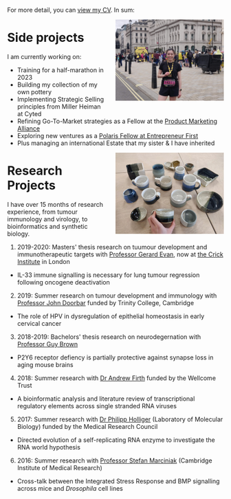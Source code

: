 For more detail, you can [view my CV](CV_Charlene_Tang_2023-06.pdf). In sum:

<img src="Charlene at London Half Marathon 2023.jpg"
     alt="Charlene at London Half Marathon 2023"
     style="float: right; width: 50%; margin-left: 20px; margin-bottom: 10px;" />

# Side projects

I am currently working on:
* Training for a half-marathon in 2023
* Building my collection of my own pottery 
* Implementing Strategic Selling principles from Miller Heiman at Cyted
* Refining Go-To-Market strategies as a Fellow at the [Product Marketing Alliance](https://www.productmarketingalliance.com)
* Exploring new ventures as a [Polaris Fellow at Entrepreneur First](https://www.polaris-fellowship.com)
* Plus managing an international Estate that my sister & I have inherited 

<img src="Pottery collection 2023.jpg"
     alt="Pottery collection 2023"
     style="float: right; width: 50%; margin-left: 20px; margin-bottom: 10px;" />

# Research Projects
I have over 15 months of research experience, from tumour immunology and virology, to bioinformatics and synthetic biology.

1. 2019-2020: Masters' thesis research on tuumour development and immunotherapeutic targets with [Professor Gerard Evan](https://www.bioc.cam.ac.uk/research/evan), now at [the Crick Institute](https://www.crick.ac.uk) in London
  * IL-33 immune signalling is necessary for lung tumour regression following oncogene deactivation 
2. 2019: Summer research on tumour development and immunology with [Professor John Doorbar](https://www.path.cam.ac.uk/directory/john-doorbar) funded by Trinity College, Cambridge 
  * The role of HPV in dysregulation of epithelial homeostasis in early cervical cancer
3. 2018-2019: Bachelors' thesis research on neurodegernation with [Professor Guy Brown](https://www.bioc.cam.ac.uk/research/brown) 
  * P2Y6 receptor defiency is partially protective against synapse loss in aging mouse brains 
4. 2018: Summer research with [Dr Andrew Firth](https://www.path.cam.ac.uk/directory/andrew-firth) funded by the Wellcome Trust
  * A bioinformatic analysis and literature review of transcriptional regulatory elements across single stranded RNA viruses 
5. 2017: Summer research with [Dr Philipp Holliger](https://www2.mrc-lmb.cam.ac.uk/groups/ph1/) (Laboratory of Molecular Biology) funded by the Medical Research Council
  * Directed evolution of a self-replicating RNA enzyme to investigate the RNA world hypothesis 
6. 2016: Summer research with [Professor Stefan Marciniak](https://www.cimr.cam.ac.uk/research/principal-investigators/marciniak) (Cambridge Institute of Medical Research)
  * Cross-talk between the Integrated Stress Response and BMP signalling across mice and *Drosophila* cell lines 

<!--- 
In 2021/22 I also:
* Proof-of-concept validation for a side-venture at the intersection of synthetic XNA biology and cancer immunotherapeutics
* Community building as Director of Alumni Development & Engagement at the Global Biotech Revolution

* non-dilutive funding opportunities,
* and cross-functional initiatives
* that contribute to


# Business Development Experience

At [Cyted](https://cyted.ai), I am responsible for our commercial growth & strategy across the UK, which focuses on partnerships with the NHS and other organizations. From my previous projects and roles in the company, I also work on:
* clinical service design and improvement,
* real word data and analytics,
* product marketing & communications,
* and global market access strategy.

Over the past 3 years, I have expanded my skill set across the innovation ecosystem through side-projects:
* 2020-present: Building AptaBridge, a biotech venture developing new immuno-oncology therapeutics, incorporated with co-founders in the US
* 2021: [ActivateBio](https://www.activate.bio) - a 3-month pitch competition and mentorship programme with the Harvard Business School (now [Nucleate](https://nucleate.xyz))
* 2020: Due diligence for seed investment into early stage healthcare companies with the [Start Codon Accelerator](https://startcodon.co)
* 2020: [Gap Summit](https://www.gapsummit.com) - an international, 10 month, virtual pitch competition and conference with the [Global Biotech Revolution](http://globalbiotechrevolution.com)
* 2019-2020: 48h-pitch competitions at the [Cambridge Judge Business School](https://www.jbs.cam.ac.uk/entrepreneurship/programmes/venture-creation-weekends-vcw/)
* 2019: Strategy consulting on market entry and launch of a disruptive gene therapy with IQVIA and the [Cambridge Consulting Network](https://www.cambridgeconsultingnetwork.co/cambridge/projects) Insights programme
* 2019: Marketing and recruitment for 12 corporate clients (including Marshall Wace, Fidelity International, Bain & Co, EY) with the [Wiser Academy](https://wearewiser.com/academy)
* 2019: Data analysis and evaluation of patient/product experience with [Heartfelt Technologies](https://www.hftech.org)
* 2018: [Jane Street](https://www.janestreet.com): [Women in Trading & Technology](https://www.janestreet.com/witt)

Through these challenging yet inspiring successes, I realised that I thrive in high-intensity environments with a continual demand to learn, adapt, and deliver. 

--->
